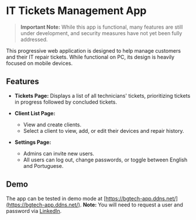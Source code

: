 # IT Tickets Management App

> **Important Note:**
> While this app is functional, many features are still under development, and security measures have not yet been fully addressed.

This progressive web application is designed to help manage customers and their IT repair tickets. While functional on PC, its design is heavily focused on mobile devices.

## Features

- **Tickets Page:**
  Displays a list of all technicians' tickets, prioritizing tickets in progress followed by concluded tickets.

- **Client List Page:**
  - View and create clients.
  - Select a client to view, add, or edit their devices and repair history.

- **Settings Page:**
  - Admins can invite new users.
  - All users can log out, change passwords, or toggle between English and Portuguese.

## Demo

The app can be tested in demo mode at [https://bgtech-app.ddns.net/](https://bgtech-app.ddns.net/).
**Note:** You will need to request a user and password via [LinkedIn](https://www.linkedin.com/in/bruno-gloria/).